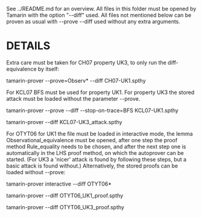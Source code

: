 See ../README.md for an overview. All files in this folder must be
opened by Tamarin with the option "--diff" used. All files not
mentioned below can be proven as usual with --prove --diff used
without any extra arguments.


DETAILS
=======

Extra care must be taken for CH07 property UK3, to only run the
diff-equivalence by itself:

tamarin-prover --prove=Observ* --diff CH07-UK1.spthy


For KCL07 BFS must be used for property UK1. For property UK3 the
stored attack must be loaded without the parameter --prove.

tamarin-prover --prove --diff --stop-on-trace=BFS KCL07-UK1.spthy

tamarin-prover         --diff KCL07-UK3_attack.spthy



For OTYT06 for UK1 the file must be loaded in interactive mode, the lemma Observational_equivalence must be opened, after one step the proof method Rule_equality needs to be chosen, and after the next step one is automatically in the LHS proof method, on which the autoprover can be started. (For UK3 a 'nicer' attack is found by following these steps, but a basic attack is found without.) Alternatively, the stored proofs can be loaded without --prove:

tamarin-prover interactive --diff OTYT06*

tamarin-prover --diff OTYT06_UK1_proof.spthy

tamarin-prover --diff OTYT06_UK3_proof.spthy
